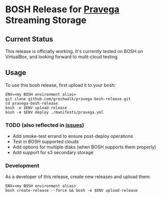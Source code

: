 # BOSH Release for [Pravega](http://pravega.io) Streaming Storage

## Current Status

This release is officially working.  It's currently tested on BOSH on VirtualBox, and looking forward to mulit-cloud testing.

## Usage

To use this bosh release, first upload it to your bosh:

```
ENV=<my BOSH environment alias>
git clone github.com/greshwalk/pravega-bosh-release.git
cd pravega-bosh-release
bosh -e $ENV upload-release
bosh -e $ENV deploy ./manifests/pravega.yml
```

### TODO (also reflected in [issues](https://github.com/greshwalk/pravega-bosh-release/issues))

* Add smoke-test errand to ensure post-deploy operations
* Test in BOSH supported clouds
* Add options for multiple disks (when BOSH supports them properly)
* Add support for s3 secondary storage

### Development

As a developer of this release, create new releases and upload them:

```
ENV=<my BOSH environment alias>
bosh create-release --force && bosh -e $ENV upload-release
```
